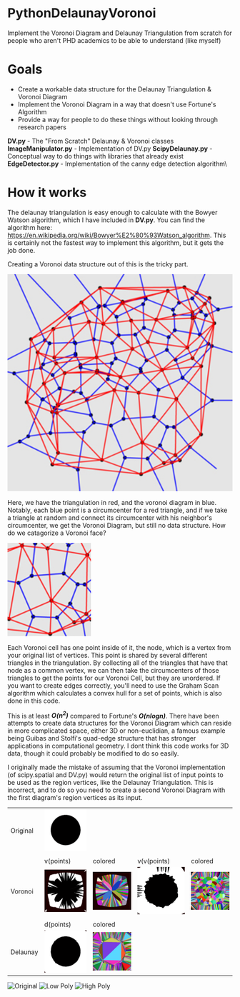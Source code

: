 # PythonDelaunayVoronoi
Implement the Voronoi Diagram and Delaunay Triangulation from scratch for people who aren't PHD academics to be able to understand (like myself)

# Goals
* Create a workable data structure for the Delaunay Triangulation & Voronoi Diagram
* Implement the Voronoi Diagram in a way that doesn't use Fortune's Algorithm
* Provide a way for people to do these things without looking through research papers

**DV.py** - The "From Scratch" Delaunay & Voronoi classes\
**ImageManipulator.py** - Implementation of DV.py
**ScipyDelaunay.py** - Conceptual way to do things with libraries that already exist\
**EdgeDetector.py** - Implementation of the canny edge detection algorithm\

# How it works
The delaunay triangulation is easy enough to calculate with the Bowyer Watson algorithm, which I have included in **DV.py**. You can find the algorithm here: https://en.wikipedia.org/wiki/Bowyer%E2%80%93Watson_algorithm. This is certainly not the fastest way to implement this algorithm, but it gets the job done.

Creating a Voronoi data structure out of this is the tricky part.

![Graph](readme/T9HWeG8.png)

Here, we have the triangulation in red, and the voronoi diagram in blue. Notably, each blue point is a circumcenter for a red triangle, and if we take a triangle at random and connect its circumcenter with his neighbor's circumcenter, we get the Voronoi Diagram, but still no data structure. How do we catagorize a Voronoi face?

![MiniGraph](readme/0l01uSp.png)

Each Voronoi cell has one point inside of it, the node, which is a vertex from your original list of vertices. This point is shared by several different triangles in the triangulation. By collecting all of the triangles that have that node as a common vertex, we can then take the circumcenters of those triangles to get the points for our Voronoi Cell, but they are unordered. If you want to create edges correctly, you'll need to use the Graham Scan algorithm which calculates a convex hull for a set of points, which is also done in this code.

This is at least ***O(n<sup>2</sup>)*** compared to Fortune's ***O(nlogn)***. There have been attempts to create data structures for the Voronoi Diagram which can reside in more complicated space, either 3D or non-euclidian, a famous example being Guibas and Stolfi's quad-edge structure that has stronger applications in computational geometry. I dont think this code works for 3D data, though it could probably be modified to do so easily.

I originally made the mistake of assuming that the Voronoi implementation (of scipy.spatial and DV.py) would return
 the original list of input points to be used as the region vertices, like the Delaunay Triangulation. This is
  incorrect, and to do so you need to create a second Voronoi Diagram with the first diagram's region vertices as its
   input.

| | | | | |
| --- | --- | --- | --- | --- |
| Original | ![Circle](Images/Circle.jpg) |
||
| | v(points) | colored | v(v(points) | colored |
| Voronoi | ![VoronoiCircle](readme/VoronoiCircle.bmp) | ![VoronoiCircleColor](readme/VoronoiCircleColor.bmp)| ![Voronoi2Circle](readme/Voronoi2Circle.bmp) | ![Voronoi2Circle2Color](readme/Voronoi2CircleColor.bmp) |
||
| | d(points) | colored |
| Delaunay | ![DelaunayCircle](readme/DelaunayCircle.bmp) | ![DelaunayCircleColor](readme/DelaunayCircleColor.bmp) | | |




![Original](https://i.vgy.me/7PI5X6.gif)
![Low Poly](https://i.imgur.com/bpbsTKh.png)
![High Poly](https://i.imgur.com/J2d7axP.png)
